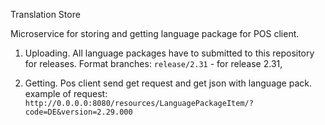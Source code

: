 Translation Store

Microservice for storing and getting language package for POS client. 


1. Uploading. 
All language packages have to submitted to this repository for releases.
Format branches: `release/2.31` - for release 2.31, 


2. Getting. 
Pos client send get request and get json with language pack.
example of request: `http://0.0.0.0:8080/resources/LanguagePackageItem/?code=DE&version=2.29.000`